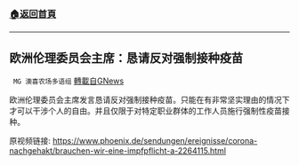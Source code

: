 ###  [:house:返回首頁](https://github.com/ourhimalayas/txt)
---


## 欧洲伦理委员会主席：恳请反对强制接种疫苗
` MG 澳喜农场多语组` [轉載自GNews](https://gnews.org/zh-hans/1594083/)

欧洲伦理委员会主席发言恳请反对强制接种疫苗。只能在有非常坚实理由的情况下才可以干涉个人的自由。并且仅限于对特定职业群体的工作人员施行强制性疫苗接种。

原视频链接: https://www.phoenix.de/sendungen/ereignisse/corona-nachgehakt/brauchen-wir-eine-impfpflicht-a-2264115.html
